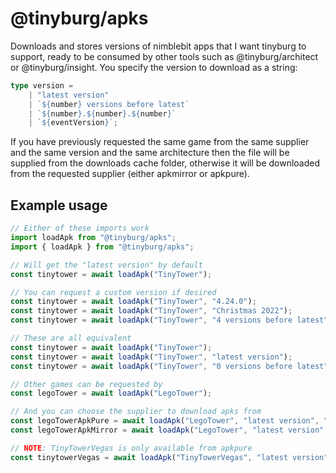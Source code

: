 # @tinyburg/apks

Downloads and stores versions of nimblebit apps that I want tinyburg to support, ready to be consumed by other tools such as @tinyburg/architect or @tinyburg/insight. You specify the version to download as a string:

```ts
type version =
    | "latest version"
    | `${number} versions before latest`
    | `${number}.${number}.${number}`
    | `${eventVersion}`;
```

If you have previously requested the same game from the same supplier and the same version and the same architecture then the file will be supplied from the downloads cache folder, otherwise it will be downloaded from the requested supplier (either apkmirror or apkpure).

## Example usage

```js
// Either of these imports work
import loadApk from "@tinyburg/apks";
import { loadApk } from "@tinyburg/apks";

// Will get the "latest version" by default
const tinytower = await loadApk("TinyTower");

// You can request a custom version if desired
const tinytower = await loadApk("TinyTower", "4.24.0");
const tinytower = await loadApk("TinyTower", "Christmas 2022");
const tinytower = await loadApk("TinyTower", "4 versions before latest");

// These are all equivalent
const tinytower = await loadApk("TinyTower");
const tinytower = await loadApk("TinyTower", "latest version");
const tinytower = await loadApk("TinyTower", "0 versions before latest");

// Other games can be requested by
const legoTower = await loadApk("LegoTower");

// And you can choose the supplier to download apks from
const legoTowerApkPure = await loadApk("LegoTower", "latest version", "apkpure");
const legoTowerApkMirror = await loadApk("LegoTower", "latest version", "apkmirror");

// NOTE: TinyTowerVegas is only available from apkpure
const tinytowerVegas = await loadApk("TinyTowerVegas", "latest version", "apkpure");
```
